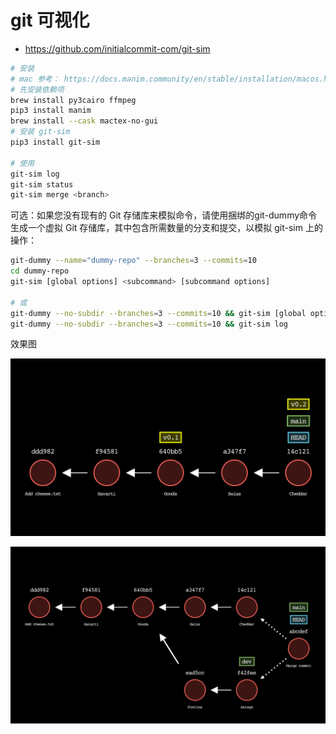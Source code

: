 # git 可视化

- https://github.com/initialcommit-com/git-sim

```bash
# 安装
# mac 参考： https://docs.manim.community/en/stable/installation/macos.html
# 先安装依赖项
brew install py3cairo ffmpeg
pip3 install manim
brew install --cask mactex-no-gui
# 安装 git-sim
pip3 install git-sim

# 使用
git-sim log
git-sim status
git-sim merge <branch>
```

可选：如果您没有现有的 Git 存储库来模拟命令，请使用捆绑的git-dummy命令生成一个虚拟 Git 存储库，其中包含所需数量的分支和提交，以模拟 git-sim 上的操作：

```bash
git-dummy --name="dummy-repo" --branches=3 --commits=10
cd dummy-repo
git-sim [global options] <subcommand> [subcommand options]

# 或
git-dummy --no-subdir --branches=3 --commits=10 && git-sim [global options] <subcommand> [subcommand options]
git-dummy --no-subdir --branches=3 --commits=10 && git-sim log
```

效果图

![git-sim log](./img/git-log-graph.jpg)

![git-sim merge](./img/git-merge-graph.jpg)
